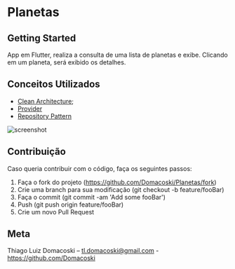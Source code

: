 # Planetas


## Getting Started
App em Flutter, realiza a consulta de uma lista de planetas e exibe.
Clicando em um planeta, será exibido os detalhes.

## Conceitos Utilizados
- [Clean Architecture](https://medium.com/@lopesvinicius1707/o-uso-da-clean-architeture-uma-abordagem-modular-b0905b59ab74);
- [Provider](https://pub.dev/packages/provider)
- [Repository Pattern](https://blog.kylegalbraith.com/2018/03/06/getting-familiar-with-the-awesome-repository-pattern/)

![screenshot](screenshot.gif)


 ## Contribuição
 Caso queria contribuir com o código, faça os seguintes passos:

 1. Faça o fork do projeto (https://github.com/Domacoski/Planetas/fork)
 2. Crie uma branch para sua modificação (git checkout -b feature/fooBar)
 3. Faça o commit (git commit -am 'Add some fooBar')
 4. Push (git push origin feature/fooBar)
 5. Crie um novo Pull Request

 ## Meta
 Thiago Luiz Domacoski – tl.domacoski@gmail.com - https://github.com/Domacoski
